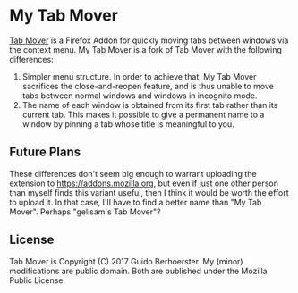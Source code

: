 # My Tab Mover

[Tab Mover](https://addons.mozilla.org/en-CA/firefox/addon/tab-mover/) is a
Firefox Addon for quickly moving tabs between windows via the context menu. My
Tab Mover is a fork of Tab Mover with the following differences:

1.  Simpler menu structure. In order to achieve that, My Tab Mover sacrifices
    the close-and-reopen feature, and is thus unable to move tabs between
    normal windows and windows in incognito mode.
2.  The name of each window is obtained from its first tab rather than its
    current tab. This makes it possible to give a permanent name to a window by
    pinning a tab whose title is meaningful to you.


## Future Plans

These differences don't seem big enough to warrant uploading the extension to
https://addons.mozilla.org, but even if just one other person than myself finds
this variant useful, then I think it would be worth the effort to upload it. In
that case, I'll have to find a better name than "My Tab Mover". Perhaps
"gelisam's Tab Mover"?


## License

Tab Mover is Copyright (C) 2017 Guido Berhoerster. My (minor) modifications are
public domain. Both are published under the Mozilla Public License.
